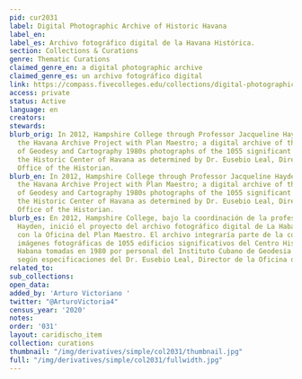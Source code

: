 ```yaml
---
pid: cur2031
label: Digital Photographic Archive of Historic Havana
label_en:
label_es: Archivo fotográfico digital de la Havana Histórica.
section: Collections & Curations
genre: Thematic Curations
claimed_genre_en: a digital photographic archive
claimed_genre_es: un archivo fotográfico digital
link: https://compass.fivecolleges.edu/collections/digital-photographic-archive-historic-havana
access: private
status: Active
language: en
creators:
stewards:
blurb_orig: In 2012, Hampshire College through Professor Jacqueline Hayden initiated
  the Havana Archive Project with Plan Maestro; a digital archive of the Cuban Institute
  of Geodesy and Cartography 1980s photographs of the 1055 significant buildings in
  the Historic Center of Havana as determined by Dr. Eusebio Leal, Director of the
  Office of the Historian.
blurb_en: In 2012, Hampshire College through Professor Jacqueline Hayden initiated
  the Havana Archive Project with Plan Maestro; a digital archive of the Cuban Institute
  of Geodesy and Cartography 1980s photographs of the 1055 significant buildings in
  the Historic Center of Havana as determined by Dr. Eusebio Leal, Director of the
  Office of the Historian.
blurb_es: En 2012, Hampshire College, bajo la coordinación de la profesora Jacqueline
  Hayden, inició el proyecto del archivo fotográfico digital de La Habana Vieja conjuntamente
  con la Oficina del Plan Maestro. El archivo integraría parte de la colección de
  imágenes fotográficas de 1055 edificios significativos del Centro Histórico de La
  Habana tomadas en 1980 por personal del Instituto Cubano de Geodesia y Cartografía
  según especificaciones del Dr. Eusebio Leal, Director de la Oficina del Historiador.
related_to:
sub_collections:
open_data:
added_by: 'Arturo Victoriano '
twitter: "@ArturoVictoria4"
census_year: '2020'
notes:
order: '031'
layout: caridischo_item
collection: curations
thumbnail: "/img/derivatives/simple/col2031/thumbnail.jpg"
full: "/img/derivatives/simple/col2031/fullwidth.jpg"
---
```

